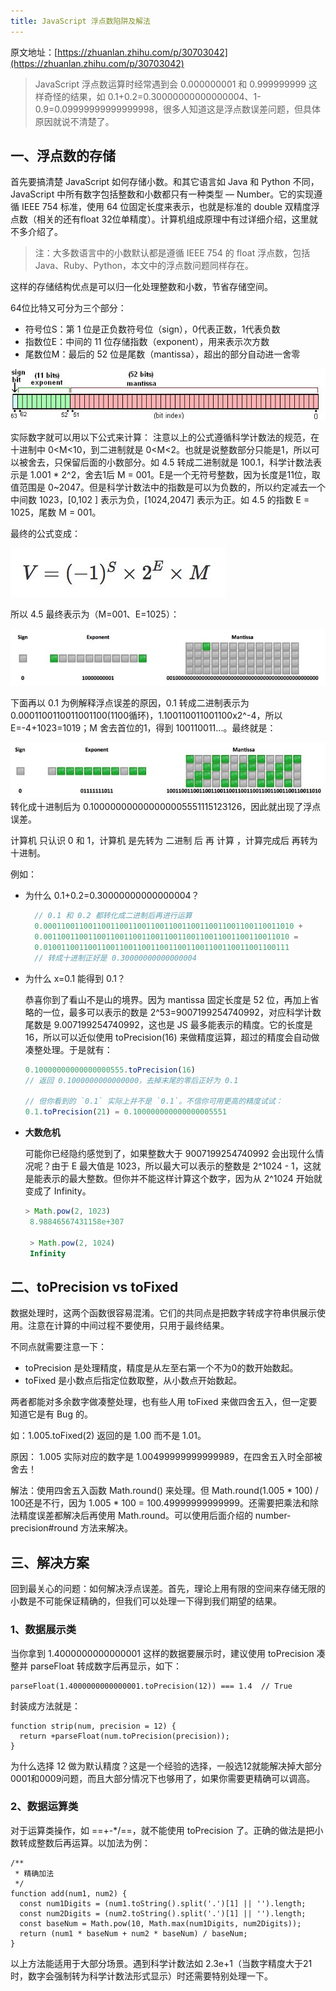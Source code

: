 ```yaml
---
title: JavaScript 浮点数陷阱及解法
---
```


原文地址：[https://zhuanlan.zhihu.com/p/30703042](https://zhuanlan.zhihu.com/p/30703042)

>JavaScript 浮点数运算时经常遇到会 0.000000001 和 0.999999999 这样奇怪的结果，如 0.1+0.2=0.30000000000000004、1-0.9=0.09999999999999998，很多人知道这是浮点数误差问题，但具体原因就说不清楚了。

## 一、浮点数的存储

首先要搞清楚 JavaScript 如何存储小数。和其它语言如 Java 和 Python 不同，JavaScript 中所有数字包括整数和小数都只有一种类型 — Number。它的实现遵循 IEEE 754 标准，使用 64 位固定长度来表示，也就是标准的 double 双精度浮点数（相关的还有float 32位单精度）。计算机组成原理中有过详细介绍，这里就不多介绍了。
>注：大多数语言中的小数默认都是遵循 IEEE 754 的 float 浮点数，包括 Java、Ruby、Python，本文中的浮点数问题同样存在。

这样的存储结构优点是可以归一化处理整数和小数，节省存储空间。

64位比特又可分为三个部分：
* 符号位S：第 1 位是正负数符号位（sign），0代表正数，1代表负数
* 指数位E：中间的 11 位存储指数（exponent），用来表示次方数
* 尾数位M：最后的 52 位是尾数（mantissa），超出的部分自动进一舍零

![](./images/v2-7267a58b29892c3b723e3d6c3f73905a_hd.jpg)

实际数字就可以用以下公式来计算：
注意以上的公式遵循科学计数法的规范，在十进制中 0<M<10，到二进制就是 0<M<2。也就是说整数部分只能是1，所以可以被舍去，只保留后面的小数部分。如 4.5 转成二进制就是 100.1，科学计数法表示是 1.001 * 2^2，舍去1后 M = 001。E是一个无符号整数，因为长度是11位，取值范围是 0~2047。但是科学计数法中的指数是可以为负数的，所以约定减去一个中间数 1023，[0,102 ] 表示为负，[1024,2047] 表示为正。如 4.5 的指数 E = 1025，尾数 M = 001。

最终的公式变成：

![](./images/v2-2038480c70ce879e866767be10d74686_hd.jpg)

所以 4.5 最终表示为（M=001、E=1025）：

![](./images/v2-356a0add175bcf4696d571a8beb2063d_hd.jpg)

下面再以 0.1 为例解释浮点误差的原因，0.1 转成二进制表示为 0.0001100110011001100(1100循环)，1.100110011001100x2^-4，所以 E=-4+1023=1019；M 舍去首位的1，得到 100110011...。最终就是：

![](./images/v2-615ad461a0e8641f1b89871e2eff87ef_hd.jpg)
转化成十进制后为 0.100000000000000005551115123126，因此就出现了浮点误差。


计算机 只认识 0 和 1，计算机 是先转为 二进制 后 再 计算 ，计算完成后 再转为 十进制。


例如：

* 为什么 0.1+0.2=0.30000000000000004？

  ```js
    // 0.1 和 0.2 都转化成二进制后再进行运算
	0.00011001100110011001100110011001100110011001100110011010 +
	0.0011001100110011001100110011001100110011001100110011010 =
	0.0100110011001100110011001100110011001100110011001100111
	// 转成十进制正好是 0.30000000000000004
  ```
  
 * 为什么 x=0.1 能得到 0.1？

	恭喜你到了看山不是山的境界。因为 mantissa 固定长度是 52 位，再加上省略的一位，最多可以表示的数是 2^53=9007199254740992，对应科学计数尾数是 9.007199254740992，这也是 JS 最多能表示的精度。它的长度是 16，所以可以近似使用 toPrecision(16) 来做精度运算，超过的精度会自动做凑整处理。于是就有：
	
	```js 
	0.10000000000000000555.toPrecision(16)
	// 返回 0.1000000000000000，去掉末尾的零后正好为 0.1

	// 但你看到的 `0.1` 实际上并不是 `0.1`。不信你可用更高的精度试试：
	0.1.toPrecision(21) = 0.100000000000000005551
	```
 * **大数危机**

   可能你已经隐约感觉到了，如果整数大于 9007199254740992 会出现什么情况呢？由于 E 最大值是 1023，所以最大可以表示的整数是 2^1024 - 1，这就是能表示的最大整数。但你并不能这样计算这个数字，因为从 2^1024 开始就变成了 Infinity。
   
   ```js
   > Math.pow(2, 1023)
	8.98846567431158e+307

	> Math.pow(2, 1024)
	Infinity
   ```
   
 ## 二、toPrecision vs toFixed
 数据处理时，这两个函数很容易混淆。它们的共同点是把数字转成字符串供展示使用。注意在计算的中间过程不要使用，只用于最终结果。
 
 不同点就需要注意一下：
 
 * toPrecision 是处理精度，精度是从左至右第一个不为0的数开始数起。
 * toFixed 是小数点后指定位数取整，从小数点开始数起。

两者都能对多余数字做凑整处理，也有些人用 toFixed 来做四舍五入，但一定要知道它是有 Bug 的。

如：1.005.toFixed(2) 返回的是 1.00 而不是 1.01。

原因： 1.005 实际对应的数字是 1.00499999999999989，在四舍五入时全部被舍去！

解法：使用四舍五入函数 Math.round() 来处理。但 Math.round(1.005 * 100) / 100还是不行，因为 1.005 * 100 = 100.49999999999999。还需要把乘法和除法精度误差都解决后再使用 Math.round。可以使用后面介绍的 number-precision#round 方法来解决。

## 三、解决方案

回到最关心的问题：如何解决浮点误差。首先，理论上用有限的空间来存储无限的小数是不可能保证精确的，但我们可以处理一下得到我们期望的结果。

### 1、数据展示类
当你拿到 1.4000000000000001 这样的数据要展示时，建议使用 toPrecision 凑整并 parseFloat 转成数字后再显示，如下：

```js?linenums
parseFloat(1.4000000000000001.toPrecision(12)) === 1.4  // True
```

封装成方法就是：

```js?linenums
function strip(num, precision = 12) {
  return +parseFloat(num.toPrecision(precision));
}
```

为什么选择 12 做为默认精度？这是一个经验的选择，一般选12就能解决掉大部分0001和0009问题，而且大部分情况下也够用了，如果你需要更精确可以调高。

### 2、数据运算类

对于运算类操作，如 ==+-*/==，就不能使用 toPrecision 了。正确的做法是把小数转成整数后再运算。以加法为例：

```js?linenums
/**
 * 精确加法
 */
function add(num1, num2) {
  const num1Digits = (num1.toString().split('.')[1] || '').length;
  const num2Digits = (num2.toString().split('.')[1] || '').length;
  const baseNum = Math.pow(10, Math.max(num1Digits, num2Digits));
  return (num1 * baseNum + num2 * baseNum) / baseNum;
} 
```

以上方法能适用于大部分场景。遇到科学计数法如 2.3e+1（当数字精度大于21时，数字会强制转为科学计数法形式显示）时还需要特别处理一下。
